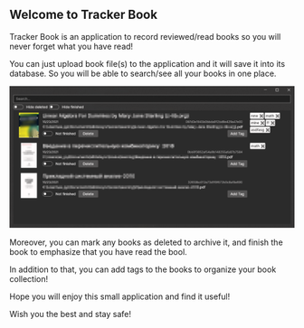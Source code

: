 ## Welcome to Tracker Book

Tracker Book is an application to record reviewed/read books so you will never forget what you have read!

You can just upload book file(s) to the application and it will save it into its database. So you will be able to search/see all your books in one place.

![img](https://github.com/TrackerBook/TrackerBook.github.io/blob/main/trackerbook.png?raw=true)

Moreover, you can mark any books as deleted to archive it, and finish the book to emphasize that you have read the bool.

In addition to that, you can add tags to the books to organize your book collection!

Hope you will enjoy this small application and find it useful!

Wish you the best and stay safe!
